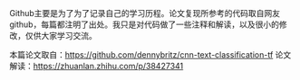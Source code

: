 Github主要是为了为了记录自己的学习历程。论文复现所参考的代码取自网友github，每篇都注明了出处。我只是对代码做了一些注释和解读，以及很小的修改，仅供大家学习交流。

本篇论文取自：https://github.com/dennybritz/cnn-text-classification-tf 
论文解读：https://zhuanlan.zhihu.com/p/38427341
